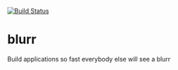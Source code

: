 [![Build Status](https://magnum.travis-ci.com/jfugett/blurr.png?token=SM5JVaMTxYer7p8Aczkd&branch=master)](https://magnum.travis-ci.com/jfugett/blurr)

blurr
=====

Build applications so fast everybody else will see a blurr
